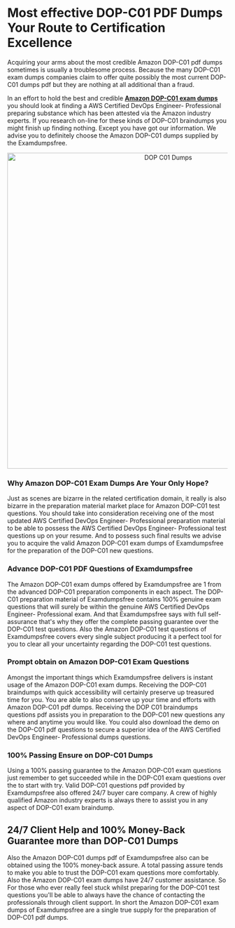 <h1>Most effective DOP-C01 PDF Dumps Your Route to Certification Excellence</h1>
<p>Acquiring your arms about the most credible Amazon DOP-C01 pdf dumps sometimes is usually a troublesome process. Because the many DOP-C01 exam dumps companies claim to offer quite possibly the most current DOP-C01 dumps pdf but they are nothing at all additional than a fraud.</p>
<p>In an effort to hold the best and credible <strong><a href="https://examdumpsfree.com/DOP-C01-exam-dumps">Amazon DOP-C01 exam dumps</a></strong> you should look at finding a AWS Certified DevOps Engineer- Professional preparing substance which has been attested via the Amazon industry experts. If you research on-line for these kinds of DOP-C01 braindumps you might finish up finding nothing. Except you have got our information. We advise you to definitely choose the Amazon DOP-C01 dumps supplied by the Examdumpsfree.</p>
<p style="text-align: center;"><a href="https://examdumpsfree.com/DOP-C01-exam-dumps"><img src="https://i.ibb.co/yV3fvNg/Exam-Dumps-Free.png" alt="DOP C01 Dumps" width="720" /></a></p>
<h3>Why Amazon DOP-C01 Exam Dumps Are Your Only Hope?</h3>
<p>Just as scenes are bizarre in the related certification domain, it really is also bizarre in the preparation material market place for Amazon DOP-C01 test questions. You should take into consideration receiving one of the most updated AWS Certified DevOps Engineer- Professional preparation material to be able to possess the AWS Certified DevOps Engineer- Professional test questions up on your resume. And to possess such final results we advise you to acquire the valid Amazon DOP-C01 exam dumps of Examdumpsfree for the preparation of the DOP-C01 new questions.</p>
<h3><strong>Advance DOP-C01 PDF Questions of Examdumpsfree</strong></h3>
<p>The Amazon DOP-C01 exam dumps offered by Examdumpsfree are 1 from the advanced DOP-C01 preparation components in each aspect. The DOP-C01 preparation material of Examdumpsfree contains 100% genuine exam questions that will surely be within the genuine AWS Certified DevOps Engineer- Professional exam. And that Examdumpsfree says with full self-assurance that's why they offer the complete passing guarantee over the DOP-C01 test questions. Also the Amazon DOP-C01 test questions of Examdumpsfree covers every single subject producing it a perfect tool for you to clear all your uncertainty regarding the DOP-C01 test questions.</p>
<h3><strong>Prompt obtain on Amazon DOP-C01 Exam Questions</strong></h3>
<p>Amongst the important things which Examdumpsfree delivers is instant usage of the Amazon DOP-C01 exam dumps. Receiving the DOP-C01 braindumps with quick accessibility will certainly preserve up treasured time for you. You are able to also conserve up your time and efforts with Amazon DOP-C01 pdf dumps. Receiving the DOP C01 braindumps questions pdf assists you in preparation to the DOP-C01 new questions any where and anytime you would like. You could also download the demo on the DOP-C01 pdf questions to secure a superior idea of the AWS Certified DevOps Engineer- Professional dumps questions.</p>
<h3><strong>100% Passing Ensure on DOP-C01 Dumps</strong></h3>
<p>Using a 100% passing guarantee to the Amazon DOP-C01 exam questions just remember to get succeeded while in the DOP-C01 exam questions over the to start with try. Valid DOP-C01 questions pdf provided by Examdumpsfree also offered 24/7 buyer care company. A crew of highly qualified Amazon industry experts is always there to assist you in any aspect of DOP-C01 exam braindump.</p>
<h2><strong>24/7 Client Help and 100% Money-Back Guarantee more than DOP-C01 Dumps</strong></h2>
<p>Also the Amazon DOP-C01 dumps pdf of Examdumpsfree also can be obtained using the 100% money-back assure. A total passing assure tends to make you able to trust the DOP-C01 exam questions more comfortably. Also the Amazon DOP-C01 exam dumps have 24/7 customer assistance. So For those who ever really feel stuck whilst preparing for the DOP-C01 test questions you'll be able to always have the chance of contacting the professionals through client support. In short the Amazon DOP-C01 exam dumps of Examdumpsfree are a single true supply for the preparation of DOP-C01 pdf dumps.</p>
<h3>&nbsp;</h3>
<h3>&nbsp;</h3>
